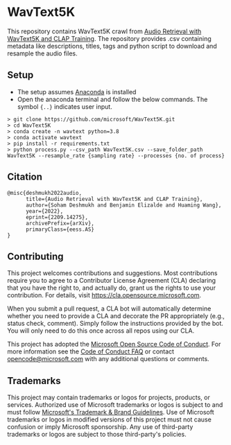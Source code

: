 # WavText5K
This repository contains WavText5K crawl from [Audio Retrieval with WavText5K and CLAP Training](https://arxiv.org/abs/2209.14275). The repository provides .csv containing metadata like descriptions, titles, tags and python script to download and resample the audio files. 

## Setup
- The setup assumes [Anaconda](https://www.anaconda.com) is installed
- Open the anaconda terminal and follow the below commands. The symbol `{..}` indicates user input. 
```shell
> git clone https://github.com/microsoft/WavText5K.git
> cd WavText5K
> conda create -n wavtext python=3.8
> conda activate wavtext
> pip install -r requirements.txt
> python process.py --csv_path WavText5K.csv --save_folder_path WavText5K --resample_rate {sampling rate} --processes {no. of process}
```

## Citation
```
@misc{deshmukh2022audio,
      title={Audio Retrieval with WavText5K and CLAP Training}, 
      author={Soham Deshmukh and Benjamin Elizalde and Huaming Wang},
      year={2022},
      eprint={2209.14275},
      archivePrefix={arXiv},
      primaryClass={eess.AS}
}
```

## Contributing

This project welcomes contributions and suggestions.  Most contributions require you to agree to a
Contributor License Agreement (CLA) declaring that you have the right to, and actually do, grant us
the rights to use your contribution. For details, visit https://cla.opensource.microsoft.com.

When you submit a pull request, a CLA bot will automatically determine whether you need to provide
a CLA and decorate the PR appropriately (e.g., status check, comment). Simply follow the instructions
provided by the bot. You will only need to do this once across all repos using our CLA.

This project has adopted the [Microsoft Open Source Code of Conduct](https://opensource.microsoft.com/codeofconduct/).
For more information see the [Code of Conduct FAQ](https://opensource.microsoft.com/codeofconduct/faq/) or
contact [opencode@microsoft.com](mailto:opencode@microsoft.com) with any additional questions or comments.

## Trademarks

This project may contain trademarks or logos for projects, products, or services. Authorized use of Microsoft 
trademarks or logos is subject to and must follow 
[Microsoft's Trademark & Brand Guidelines](https://www.microsoft.com/en-us/legal/intellectualproperty/trademarks/usage/general).
Use of Microsoft trademarks or logos in modified versions of this project must not cause confusion or imply Microsoft sponsorship.
Any use of third-party trademarks or logos are subject to those third-party's policies.
